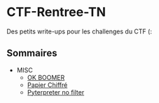 # CTF-Rentree-TN

Des petits write-ups pour les challenges du CTF (:

## Sommaires

- MISC
  - [OK BOOMER](./ok-boomer)
  - [Papier Chiffré](./papier-chiffre)
  - [Pyterpreter no filter](./pypreter-1)
